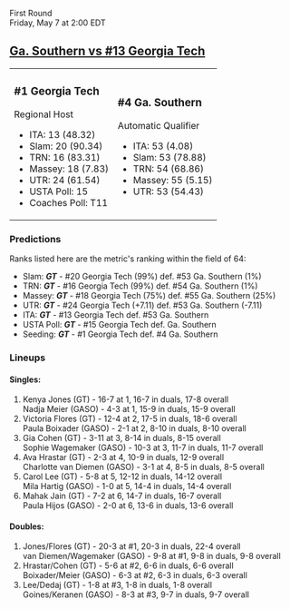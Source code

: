 First Round  
Friday, May 7 at 2:00 EDT
## [Ga. Southern vs #13 Georgia Tech](https://www.ncaa.com/game/5833659) 

<table><tr><td>  

### #1 Georgia Tech  

Regional Host  
- ITA: 13 (48.32)  
- Slam: 20 (90.34)  
- TRN: 16 (83.31)  
- Massey: 18 (7.83)  
- UTR: 24 (61.54)  
- USTA Poll: 15  
- Coaches Poll: T11  

</td><td>  

### #4 Ga. Southern  

Automatic Qualifier  
- ITA: 53 (4.08)  
- Slam: 53 (78.88)  
- TRN: 54 (68.86)  
- Massey: 55 (5.15)  
- UTR: 53 (54.43)  

</td></tr></table>  

 ### Predictions  

Ranks listed here are the metric's ranking within the field of 64:  
- Slam: ***GT*** - #20 Georgia Tech (99%) def. #53 Ga. Southern (1%)  
- TRN: ***GT*** - #16 Georgia Tech (99%) def. #54 Ga. Southern (1%)  
- Massey: ***GT*** - #18 Georgia Tech (75%) def. #55 Ga. Southern (25%)  
- UTR: ***GT*** - #24 Georgia Tech (+7.11) def. #53 Ga. Southern (-7.11)  
- ITA: ***GT*** - #13 Georgia Tech def. #53 Ga. Southern  
- USTA Poll: ***GT*** - #15 Georgia Tech def. Ga. Southern  
- Seeding: ***GT*** - #1 Georgia Tech def. #4 Ga. Southern  

 ### Lineups  

 #### Singles:  
1. Kenya Jones (GT) - 16-7 at 1, 16-7 in duals, 17-8 overall  
  Nadja Meier (GASO) - 4-3 at 1, 15-9 in duals, 15-9 overall
2. Victoria Flores (GT) - 12-4 at 2, 17-5 in duals, 18-6 overall  
  Paula Boixader (GASO) - 2-1 at 2, 8-10 in duals, 8-10 overall
3. Gia Cohen (GT) - 3-11 at 3, 8-14 in duals, 8-15 overall  
  Sophie Wagemaker (GASO) - 10-3 at 3, 11-7 in duals, 11-7 overall
4. Ava Hrastar (GT) - 2-3 at 4, 10-9 in duals, 12-9 overall  
  Charlotte van Diemen (GASO) - 3-1 at 4, 8-5 in duals, 8-5 overall
5. Carol Lee (GT) - 5-8 at 5, 12-12 in duals, 14-12 overall  
  Mila Hartig (GASO) - 1-0 at 5, 14-4 in duals, 14-4 overall
6. Mahak Jain (GT) - 7-2 at 6, 14-7 in duals, 16-7 overall  
  Paula Hijos (GASO) - 2-0 at 6, 13-6 in duals, 13-6 overall

 #### Doubles:  
1. Jones/Flores (GT) - 20-3 at #1, 20-3 in duals, 22-4 overall  
  van Diemen/Wagemaker (GASO) - 9-8 at #1, 9-8 in duals, 9-8 overall
2. Hrastar/Cohen (GT) - 5-6 at #2, 6-6 in duals, 6-6 overall  
  Boixader/Meier (GASO) - 6-3 at #2, 6-3 in duals, 6-3 overall
3. Lee/Dedaj (GT) - 1-8 at #3, 1-8 in duals, 1-8 overall  
  Goines/Keranen (GASO) - 8-3 at #3, 9-7 in duals, 9-7 overall